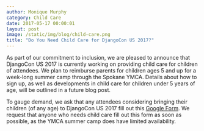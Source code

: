 ```yaml
---
author: Monique Murphy
category: Child Care
date: 2017-05-17 00:00:01
layout: post
image: /static/img/blog/child-care.png
title: "Do You Need Child Care for DjangoCon US 2017?"
---
```


As part of our commitment to inclusion, we are pleased to announce that DjangoCon US 2017 is currently working on providing child care for children of attendees. We plan to reimburse parents for children ages 5 and up for a week-long summer camp through the Spokane YMCA. Details about how to sign up, as well as developments in child care for children under 5 years of age, will be outlined in a future blog post.

To gauge demand, we ask that any attendees considering bringing their children (of any age) to DjangoCon US 2017 fill out this [Google Form](https://goo.gl/forms/KHaqEYdyRsijp74M2). We request that anyone who needs child care fill out this form as soon as possible, as the YMCA summer camp does have limited availability.

